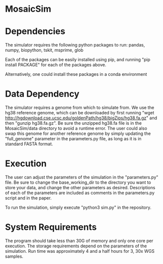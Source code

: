 # MosaicSim
# Dependencies
The simulator requires the following python packages to run: pandas, numpy, biopython, tskit, msprime, glob

Each of the packages can be easily installed using pip, and running "pip install PACKAGE" for each of the packages above.

Alternatively, one could install these packages in a conda environment
# Data Dependency
The simulator requires a genome from which to simulate from. We use the hg38 reference genome, which can be downloaded by first running "wget http://hgdownload.cse.ucsc.edu/goldenPath/hg38/bigZips/hg38.fa.gz" and then "gunzip hg38.fa.gz". Be sure the unzipped hg38.fa file is in the MosaicSim/data directory to avoid a runtime error. The user could also swap this genome for another reference genome by simply updating the "full_genome" parameter in the parameters.py file, as long as it is in standard FASTA format.

# Execution
The user can adjust the parameters of the simulation in the "parameters.py" file. Be sure to change the base_working_dir to the directory you want to store your data, and change the other parameters as desired. Descriptions of each of the parameters are included as comments in the parameters.py script and in the paper.

To run the simulation, simply execute "python3 sim.py" in the repository.
# System Requirements
The program should take less than 30G of memory and only one core per execution. The storage requirements depend on the parameters of the simulation. Run time was approximately 4 and a half hours for 3, 30x WGS samples.
